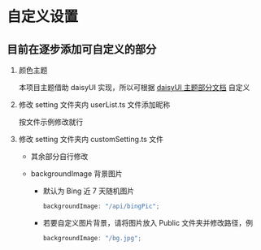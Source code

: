 # 自定义设置

## 目前在逐步添加可自定义的部分

1. 颜色主题

   本项目主题借助 daisyUI 实现，所以可根据 [daisyUI 主题部分文档](https://daisyui.com/docs/themes/) 自定义

2. 修改 setting 文件夹内 userList.ts 文件添加昵称

   按文件示例修改就行
3. 修改 setting 文件夹内 customSetting.ts 文件

    - 其余部分自行修改
    - backgroundImage 背景图片

        - 默认为 Bing 近 7 天随机图片

          ```ts
          backgroundImage: "/api/bingPic";
          ```

        - 若要自定义图片背景，请将图片放入 Public 文件夹并修改路径，例

          ```ts
          backgroundImage: "/bg.jpg";
          ```
